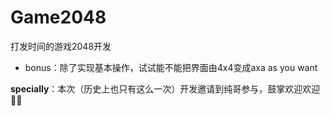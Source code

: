 # Game2048
打发时间的游戏2048开发

* bonus：除了实现基本操作，试试能不能把界面由4x4变成axa as you want

**specially**：本次（历史上也只有这么一次）开发邀请到纯哥参与，鼓掌欢迎欢迎👋👋
